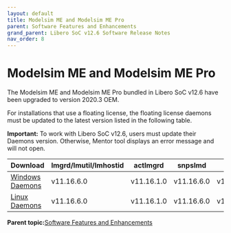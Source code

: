 ```yaml
---
layout: default
title: Modelsim ME and Modelsim ME Pro
parent: Software Features and Enhancements
grand_parent: Libero SoC v12.6 Software Release Notes
nav_order: 8
---
```



# Modelsim ME and Modelsim ME Pro

The Modelsim ME and Modelsim ME Pro bundled in Libero SoC v12.6 have been upgraded to version 2020.3 OEM.

For installations that use a floating license, the floating license daemons must be updated to the latest version listed in the following table.

**Important:** To work with Libero SoC v12.6, users must update their Daemons version. Otherwise, Mentor tool displays an error message and will not open.

|Download|lmgrd/lmutil/lmhostid|actlmgrd|snpslmd|mgcld|
|--------|---------------------|--------|-------|-----|
|[Windows Daemons](http://www.microsemi.com/document-portal/doc_download/131992-windows-daemons)|v11.16.6.0|v11.16.1.0|v11.16.6.0|v11.16.4.0|
|[Linux Daemons](http://www.microsemi.com/document-portal/doc_download/131989-linux-daemons)|v11.16.6.0|v11.16.1.0|v11.16.6.0|v11.16.4.0|

**Parent topic:**[Software Features and Enhancements](GUID-0C8F8AEA-9445-4B14-83EE-0D7D82E81DB5.md)

